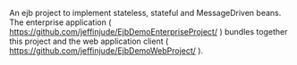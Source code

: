 An ejb project to implement stateless, stateful and MessageDriven beans.
The enterprise application ( https://github.com/jeffinjude/EjbDemoEnterpriseProject/ ) bundles together this project and the web application client ( https://github.com/jeffinjude/EjbDemoWebProject/ ).

